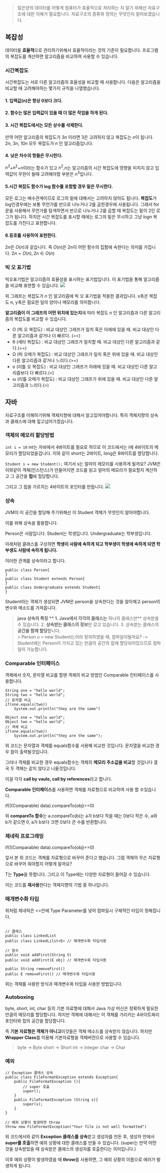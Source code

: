 
> 많은양의 데이터를 어떻게 컴퓨터가 효율적으로 처리하는 지 알기 위해선 자료구조에 대한 이해가 필요합니다. 
자료구조의 종류와 정의는 무엇인지 알아보겠습니다. 


복잡성
-
데이터를 **효율적**으로 관리하기위해서 효율적이라는 것의 기준이 필요합니다. 프로그램의 복잡도를 계산하면 알고리즘을 비교하여 사용할 수 있습니다. 

### 시간복잡도
시간복잡도는 서로 다른 알고리즘의 효율성을 비교할 때 사용합니다.
다음은 알고리즘을 비교할 때 고려해야하는 몇가지 규칙을 나열했습니다. 
>
#### 1. 입력값(n)은 항상 0보다 크다.
#### 2. 함수는 많은 입력값이 있을 때 더 많은 작업을 하게 된다.
#### 3. 시간 복잡도에서는 모든 상수를 삭제한다.
만약 어떤 알고리즘의 복잡도가  $3n$ 이라면 3은 고려하지 않고 복잡도는 $n$이 됩니다.  $2n$, $3n$, $10n$ 모두 복잡도가  $n$ 인 알고리즘입니다.
#### 4. 낮은 차수의 항들은 무시한다.
$n^3$+$n^2$+$n$이라는 함수가 있고 $n^2$,$n$는 알고리즘의 시간 복잡도에 영향을 미치지 않고 입력값이 무한이 될때 고려해야할 부분은 $n^3$입니다. 
#### 5.시간 복잡도 함수가 log 함수를 포함할 경우 밑은 무시한다. 
모든 로그는 배수관계이므로 로그의 밑에 대해서는 고려하지 않아도 됩니다. 
**복잡도**가 $log$인경우에는 보통 무언가를 반으로 나누거나 2를 곱한경우에 사용됩니다. 그래서 for문을 사용해서 무언가를 탐색하면서 반으로 나누거나 2를 곱할 때 복잡도는 밑이 2인 로그가 됩니다. 하지만 시간 복잡도를 표시할 때에는 로그의 밑은 무시하고 그냥 $log n$ 복잡도를 가진다고 표현합니다.
#### 6.등호를 사용하여 표현한다. 
$2n$은 $O(n)$과 같습니다. 즉 $O(n)$은 $2n$이 어떤 함수의 집함에 속한다는 의미를 가집니다. 
$2n = O(n),  2n ∈ O(n)$

### 빅 오 표기법
빅오표기법은 알고리즘의 효율성을 표시하는 표기법입니다. 이 표기법을 통해 알고리즘을 비교해 표현할 수 있습니다. ![](https://images.velog.io/images/nnoshel/post/aad21e45-cea3-4176-9b86-4806f0bcad18/2.png)

위 그래프는 복잡도가  $n$ 인 알고리즘에 빅 오 표기법을 적용한 결과입니다. x축은 복잡도 n, y축은 필요한 일의 양이나 메모리를 의미합니다.

**알고리즘이 이 그래프의 어떤 위치에 있는지**에 따라 복잡도  $n$ 인 알고리즘과 다른 알고리즘의 복잡도를 비교할 수 있습니다. 
>
- O (빅 오 복잡도) : 비교 대상인 그래프가 일치 혹은 아래에 있을 때. 비교 대상인 다른 알고리즘과 같거나 더 빠르다. (=<)
- θ (세타 복잡도) : 비교 대상인 그래프가 일치할 때. 비교 대상인 다른 알고리즘과 같다.(==)
- Ω (빅 오메가 복잡도) : 비교 대상인 그래프가 일치 혹은 위에 있을 때. 비교 대상인 다른 알고리즘과 같거나 느리다.(>=)
- o (리틀 오 복잡도) : 비교 대상인 그래프가 아래에 있을 때. 비교 대상인 다른 알고리즘보다 더 빠르다.(<)
- ω (리틀 오메가 복잡도) : 비교 대상인 그래프가 위에 있을 때. 비교 대상인 다른 알고리즘과 느리다.(>)


자바
--
자료구조를 이해하기위해 객체지향에 대해서 알고있어야합니다. 
특히 객체지향의 상속과 클래스에 대해 짚고넘어가겠습니다. 

### 객체의 메모리 할당방법
``` int i = 10 ``` 
int는 자바에서 4바이트를 필요로 하므로 이 코드에서는 i에 4바이트의 메모리가 할당되었을겁니다. 
이와 같이 short는 2바이트, long은 8바이트를 할당합니다.

```Student s = new Student();``` 
여기서 s는 얼마의 메모리를 사용하게 될까요?
JVM은 이와같이 객체(인스턴스)가 만들어지면 코드를 읽고 얼마의 메모리가 필요할지 계산하고 그 공간을 **힙**에 힐당합니다. 

그리고 그 힙을 가르치는 4바이트의 포인터를 만듭니다.
![](https://images.velog.io/images/nnoshel/post/aeb7dbd2-cd09-4226-8410-04c9333f03e4/image.png)


### 상속
JVM이 이 공간을 할당해 주기위해선 이 Student 객체가 무엇인지 알아야합니다. 

이를 위해 상속을 활용합니다. 

Person은 사람입니다. 
Student는 학생입니다. 
Undergraduate는 학부생입니다. 

아래처럼 클래스를 구성하면 **학생이 사람에 속하게 되고 학부생이 학생에 속하게 되면 학부생도 사람에 속하게 됩니다.**

이러한 관계를 상속이라고 합니다. 

```
public class Person{
}
public class Student extends Person{
}
public class Undergraduate extends Student{
}
```
Student라는 객체가 생성되면 JVM은 person을 상속한다는 것을 알아채고 person의 변수와 메소드를 가져옵니다.

> **java 상속의 특징 **
	1. Java에서 각각의 클래스는** 하나의 클래스만** 상속받을 수 있습니다.
	2. **상속받는 클래스의 정보**만 갖고 있습니다.
	3. 상속받는 클래스의 **공간을 함께 할당**합니다. 		 
	> 
    Person u = new Student();이라 정의하였을 때, 컴파일이될까요?
    ->  Student에는  Person이 가지고 있는 만큼의 공간의 힙에 할당되어있으므로 컴파일이 가능합니다. 


### Comparable 인터페이스

객체에서 숫자, 문자열 비교를 할땐 객체의 비교 방법인 Comparable 인터페이스를 사용합니다. 

```
String one = "hello world";
String two = "hello world";
// 문자열 비교
if(one.equals(two))
	System.out.println("they are the same")
```
```
Object one = "hello world";
Object two = "hello world";
// 객체 비교
if(one.equals(two))
	System.out.println("they are the same");
```
위 코드는 문자열과 객체를 equals함수를 사용해 비교한 것입니다.
문자열을 비교한 경우 참이 출력될것입니다. 

그러나 객체를 비교한 경우 equals함수는 객체의 **메모리 주소값을 비교**할 것입니다
결국 두 객체는 같지 않다고 나올것입니다. 

이걸 각각 **call by vaule, call by references**라고 합니다.

**Comparable 인터페이스**를 사용하면 객체를 자료형으로 비교하여 사용 할 수있습니다. 
>
if(((Comparable<T>) data).compareTo(obj)==0)


위 **compareTo 함수**는 a.compareTo(b)는  a가 b보다 작을 때는 0보다 작은 수, a와 b가 같으면 0, a가 b보다 크면 0보다 큰 수를 반환합니다.
    
 
    
### 제네릭 프로그래밍 
>
if(((Comparable<T>) data).compareTo(obj)==0)

앞서 본 위 코드는 객체를 자료형으로 바꾸어 준다고 했습니다. 
그럼 객체의 무슨 자료형으로 바꾸어 줘야할지 어떻게 알까요?
  
T는 **Type**을 뜻합니다. 
그리고 이 Type에는 다양한 자료형이 들어갈 수 있습니다. 

이는 코드를 **재사용**한다는 객체지향의 기법 중 하나입니다. 

### 매개변수화 타입
위처럼 제네릭은 <>안에 Type Parameter를 넣어 컴파일시 구체적인 타입이 정해집니다. 
```

// 클래스
public class LinkedList 
public class LinkedLilst<E> // 매개변수화 타입사용

// 함수
public void addFirst(String S)
public void addFirst(E obj) // 매개변수화 타입사용

public String removeFirst()
public E removeFirst() // 매개변수화 타입사용
```

위는 객체를 사용한 방식과 매개변수화 타입을 사용한 방법입니다. 

### Autoboxing
byte, short, int, char 등의 기본 자료형에 대해서 Java 가상 머신은 정확하게 필요한 만큼의 메모리를 할당합니다. 하지만 객체에 대해서는 이 객체를 가리키는 4바이트짜리 포인터와 힙의 공간을 할당합니다.

즉 **기본 자료형은 객체가 아니고**이것들은 객체 메소드를 상속받지 않습니다.
하지만 **Wrapper Class**를 이용해 기본자료형을 객체버전으로 사용할 수 있습니다. 
>byte ->  Byte
short -> Short
int -> Integer
char -> Char

### 예외
```
// Exception 클래스 상속
public class FileFormatException extends Exception{
	public FileFormatException (){
		// super 호출
		super();
	}
	public FileFormatException (String s){
		super(s);
	}
}

// 예외 상황이 발생하면 throw
throw new FileFormatException("Your file is not well formatted")
```
위 코드에서와 같이 **Exception 클래스를 상속**받고 생성자를 만든 후, 생성자 안에서 **super를 호출**하면 예외 상황에 대한 클래스를 만들 수 있습니다. (super는 만약 어떤 것을 상속받았을 때 상속받은 클래스의 생성자를 호출한다는 의미입니다.)

이후 예외 상황이 발생하였을 때 **throw**를 사용하면, 그 예외 상황의 이름으로 에러가 발생하게 됩니다.
